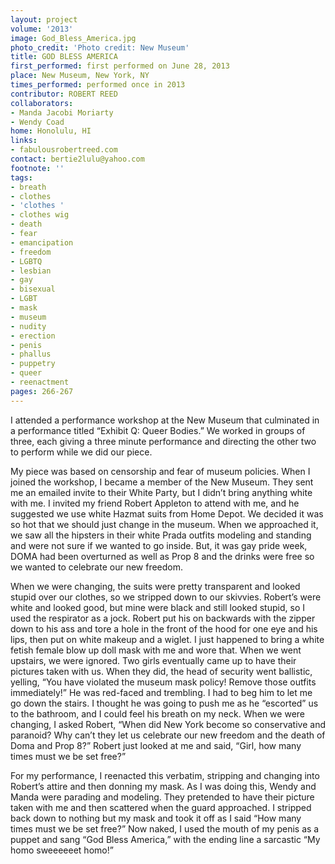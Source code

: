 ```yaml
---
layout: project
volume: '2013'
image: God_Bless_America.jpg
photo_credit: 'Photo credit: New Museum'
title: GOD BLESS AMERICA
first_performed: first performed on June 28, 2013
place: New Museum, New York, NY
times_performed: performed once in 2013
contributor: ROBERT REED
collaborators:
- Manda Jacobi Moriarty
- Wendy Coad
home: Honolulu, HI
links:
- fabulousrobertreed.com
contact: bertie2lulu@yahoo.com
footnote: ''
tags:
- breath
- clothes
- 'clothes '
- clothes wig
- death
- fear
- emancipation
- freedom
- LGBTQ
- lesbian
- gay
- bisexual
- LGBT
- mask
- museum
- nudity
- erection
- penis
- phallus
- puppetry
- queer
- reenactment
pages: 266-267
---
```


I attended a performance workshop at the New Museum that culminated in a performance titled “Exhibit Q: Queer Bodies.” We worked in groups of three, each giving a three minute performance and directing the other two to perform while we did our piece.

My piece was based on censorship and fear of museum policies. When I joined the workshop, I became a member of the New Museum. They sent me an emailed invite to their White Party, but I didn’t bring anything white with me. I invited my friend Robert Appleton to attend with me, and he suggested we use white Hazmat suits from Home Depot. We decided it was so hot that we should just change in the museum. When we approached it, we saw all the hipsters in their white Prada outfits modeling and standing and were not sure if we wanted to go inside. But, it was gay pride week, DOMA had been overturned as well as Prop 8 and the drinks were free so we wanted to celebrate our new freedom.

When we were changing, the suits were pretty transparent and looked stupid over our clothes, so we stripped down to our skivvies. Robert’s were white and looked good, but mine were black and still looked stupid, so I used the respirator as a jock. Robert put his on backwards with the zipper down to his ass and tore a hole in the front of the hood for one eye and his lips, then put on white makeup and a wiglet. I just happened to bring a white fetish female blow up doll mask with me and wore that. When we went upstairs, we were ignored. Two girls eventually came up to have their pictures taken with us. When they did, the head of security went ballistic, yelling, “You have violated the museum mask policy! Remove those outfits immediately!” He was red-faced and trembling. I had to beg him to let me go down the stairs. I thought he was going to push me as he “escorted” us to the bathroom, and I could feel his breath on my neck. When we were changing, I asked Robert, “When did New York become so conservative and paranoid? Why can’t they let us celebrate our new freedom and the death of Doma and Prop 8?” Robert just looked at me and said, “Girl, how many times must we be set free?”

For my performance, I reenacted this verbatim, stripping and changing into Robert’s attire and then donning my mask. As I was doing this, Wendy and Manda were parading and modeling. They pretended to have their picture taken with me and then scattered when the guard approached. I stripped back down to nothing but my mask and took it off as I said “How many times must we be set free?” Now naked, I used the mouth of my penis as a puppet and sang “God Bless America,” with the ending line a sarcastic “My homo sweeeeeet homo!”
